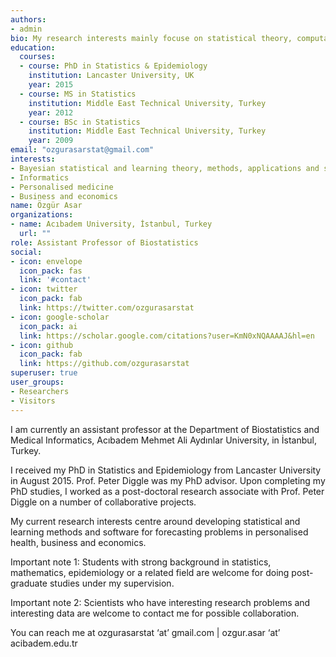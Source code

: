 ```yaml
---
authors:
- admin
bio: My research interests mainly focuse on statistical theory, computation and applications.
education:
  courses:
  - course: PhD in Statistics & Epidemiology
    institution: Lancaster University, UK
    year: 2015
  - course: MS in Statistics
    institution: Middle East Technical University, Turkey
    year: 2012
  - course: BSc in Statistics
    institution: Middle East Technical University, Turkey
    year: 2009
email: "ozgurasarstat@gmail.com"
interests:
- Bayesian statistical and learning theory, methods, applications and software
- Informatics
- Personalised medicine
- Business and economics
name: Özgür Asar
organizations:
- name: Acıbadem University, İstanbul, Turkey
  url: ""
role: Assistant Professor of Biostatistics
social:
- icon: envelope
  icon_pack: fas
  link: '#contact'
- icon: twitter
  icon_pack: fab
  link: https://twitter.com/ozgurasarstat
- icon: google-scholar
  icon_pack: ai
  link: https://scholar.google.com/citations?user=KmN0xNQAAAAJ&hl=en
- icon: github
  icon_pack: fab
  link: https://github.com/ozgurasarstat
superuser: true
user_groups:
- Researchers
- Visitors
---
```


I am currently an assistant professor at the Department of Biostatistics and Medical Informatics, Acıbadem Mehmet Ali Aydınlar University, in İstanbul, Turkey.

I received my PhD in Statistics and Epidemiology from Lancaster University in August 2015. Prof. Peter Diggle was my PhD advisor. Upon completing my PhD studies, I worked as a post-doctoral research associate with Prof. Peter Diggle on a number of collaborative projects.

My current research interests centre around developing statistical and learning methods and software for forecasting problems in personalised health, business and economics.

Important note 1: Students with strong background in statistics, mathematics, epidemiology or a related field are welcome for doing post-graduate studies under my supervision.

Important note 2: Scientists who have interesting research problems and interesting data are welcome to contact me for possible collaboration.

You can reach me at ozgurasarstat ‘at’ gmail.com  |  ozgur.asar ‘at’ acibadem.edu.tr
